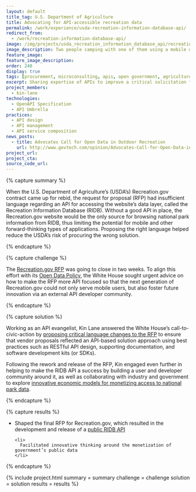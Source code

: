 ```yaml
---
layout: default
title_tag: U.S. Department of Agriculture
title: Advocating for API-accessible recreation data
permalink: /work/experience/usda-recreation-information-database-api/
redirect_from:
  - /work/recreation-information-database-api/
image: /img/projects/usda_recreation_information_database_api/recreation-api.svg
image_description: Two people camping with one of them using a mobile device.
feature_image:
feature_image_description:
order: 240
display: true
tags: [procurement, microconsulting, apis, open government, agriculture, kin lane]
excerpt: Sharing expertise of APIs to improve a critical solicitation for the next generation of Recreation.gov.
project_members:
  - kin-lane
technologies:
  - OpenAPI Specification
  - API Umbrella
practices:
  - API design
  - API management
  - API service composition
news_posts:
  - title: Advocates Call for Open Data in Outdoor Recreation
    url: http://www.govtech.com/opinion/Advocates-Call-for-Open-Data-in-Outdoor-Recreation.html
project_url:
project_cta:
source_code_url:
---
```


{% capture summary %}
  <p>
    When the U.S. Department of Agriculture’s (USDA’s) Recreation.gov
    contract came up for rebid, the request for proposal (RFP) had insufficient
    language regarding an API for accessing the website’s data layer,
    called the Recreation Information Database (RIDB). Without a good API in place,
    the Recreation.gov website would be the only source for browsing national
    park information from RIDB, thus limiting the potential for mobile and other
    forward-thinking types of applications. Proposing the right language helped
    reduce the USDA’s risk of procuring the wrong solution.
  </p>
{% endcapture %}

{% capture challenge %}
  <p>
    The <a href="https://www.fbo.gov/index?s=opportunity&mode=form&id=3c740c1e5b809e5ecd99a4cf8a0467b3&tab=core&_cview=0">Recreation.gov RFP</a>
    was going to close in two weeks. To align this effort with its
    <a href="https://project-open-data.cio.gov/policy-memo/">Open Data Policy</a>,
    the White House sought urgent advice on how to make the RFP more API focused so that the next
    generation of Recreation.gov could not only serve mobile users, but also foster future
    innovation via an external API developer community.
  </p>
{% endcapture %}

{% capture solution %}
  <p>
    Working as an API evangelist, Kin Lane answered the White House’s
    call-to-civic-action by <a href="http://apievangelist.com/2014/10/16/i-need-help-to-make-sure-the-dept-of-agriculture-leads-with-apis-in-their-parks-and-recreation-rfp/">proposing critical language changes to the RFP</a>
    to ensure that vendor proposals reflected an API-based solution approach
    using best practices such as RESTful API design, supporting documentation,
    and software development kits (or SDKs).
  </p>

  <p>
    Following the rework and release of the RFP, Kin engaged even further in
    helping to make the RIDB API a success by building a user and
    developer community around it, as well as collaborating with industry
    and government to explore <a href="http://apievangelist.com/2015/08/24/setting-a-precedent-when-charging-for-high-volume-access-to-government-apis/">innovative economic models for monetizing access to national park data</a>.
  </p>
{% endcapture %}

{% capture results %}
  <ul>
    <li>
      Shaped the final RFP for Recreation.gov, which resulted in the development and
      release of a <a href="https://usda.github.io/RIDB/">public RIDB API</a>
    </li>

    <li>
      Facilitated innovative thinking around the monetization of government’s public data
    </li>
  </ul>
{% endcapture %}

{% include project.html
  summary = summary
  challenge = challenge
  solution = solution
  results = results
%}
